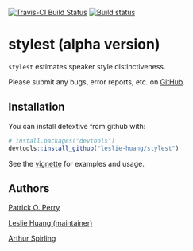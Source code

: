 
<!-- README.md is generated from README.Rmd. Please edit that file -->
[![Travis-CI Build Status](https://travis-ci.org/leslie-huang/stylest.svg?branch=master)](https://travis-ci.org/leslie-huang/stylest) [![Build status](https://ci.appveyor.com/api/projects/status/384insyingv6jcg2?svg=true)](https://ci.appveyor.com/project/leslie-huang/stylest)

stylest (alpha version)
=======================

`stylest` estimates speaker style distinctiveness.

Please submit any bugs, error reports, etc. on <a href="https://github.com/leslie-huang/stylest/issues">GitHub</a>.

Installation
------------

You can install detextive from github with:

``` r
# install.packages("devtools")
devtools::install_github("leslie-huang/stylest")
```

See the <a href="https://github.com/leslie-huang/stylest/blob/master/vignettes/stylest-vignette.md">vignette</a> for examples and usage.

Authors
-------

<a href="https://github.com/patperry">Patrick O. Perry</a>

<a href="http://leslie-huang.github.io">Leslie Huang (maintainer)</a>

<a href="https://github.com/ArthurSpirling/">Arthur Spirling</a>
